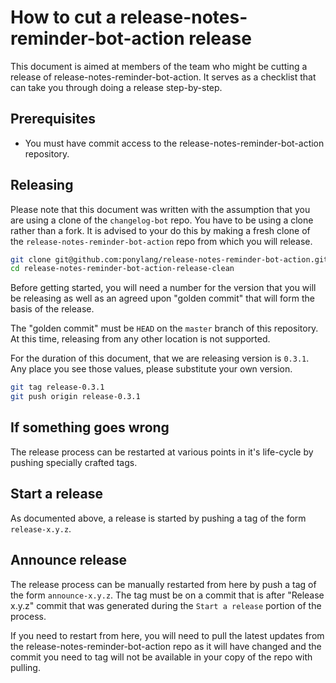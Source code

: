 # How to cut a release-notes-reminder-bot-action release

This document is aimed at members of the team who might be cutting a release of release-notes-reminder-bot-action. It serves as a checklist that can take you through doing a release step-by-step.

## Prerequisites

* You must have commit access to the release-notes-reminder-bot-action repository.

## Releasing

Please note that this document was written with the assumption that you are using a clone of the `changelog-bot` repo. You have to be using a clone rather than a fork. It is advised to your do this by making a fresh clone of the `release-notes-reminder-bot-action` repo from which you will release.

```bash
git clone git@github.com:ponylang/release-notes-reminder-bot-action.git release-notes-reminder-bot-action-release-clean
cd release-notes-reminder-bot-action-release-clean
```

Before getting started, you will need a number for the version that you will be releasing as well as an agreed upon "golden commit" that will form the basis of the release.

The "golden commit" must be `HEAD` on the `master` branch of this repository. At this time, releasing from any other location is not supported.

For the duration of this document, that we are releasing version is `0.3.1`. Any place you see those values, please substitute your own version.

```bash
git tag release-0.3.1
git push origin release-0.3.1
```

## If something goes wrong

The release process can be restarted at various points in it's life-cycle by pushing specially crafted tags.

## Start a release

As documented above, a release is started by pushing a tag of the form `release-x.y.z`.

## Announce release

The release process can be manually restarted from here by push a tag of the form `announce-x.y.z`. The tag must be on a commit that is after "Release x.y.z" commit that was generated during the `Start a release` portion of the process.

If you need to restart from here, you will need to pull the latest updates from the release-notes-reminder-bot-action repo as it will have changed and the commit you need to tag will not be available in your copy of the repo with pulling.

